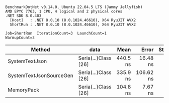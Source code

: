 ```

BenchmarkDotNet v0.14.0, Ubuntu 22.04.5 LTS (Jammy Jellyfish)
AMD EPYC 7763, 1 CPU, 4 logical and 2 physical cores
.NET SDK 8.0.403
  [Host]   : .NET 8.0.10 (8.0.1024.46610), X64 RyuJIT AVX2
  ShortRun : .NET 8.0.10 (8.0.1024.46610), X64 RyuJIT AVX2

Job=ShortRun  IterationCount=3  LaunchCount=1  
WarmupCount=3  

```
| Method                  | data                 | Mean     | Error     | StdDev  | Min      | Max      | Gen0   | Allocated |
|------------------------ |--------------------- |---------:|----------:|--------:|---------:|---------:|-------:|----------:|
| SystemTextJson          | Seria(...)Class [26] | 440.5 ns |  16.48 ns | 0.90 ns | 439.6 ns | 441.3 ns | 0.0038 |     328 B |
| SystemTextJsonSourceGen | Seria(...)Class [26] | 335.9 ns | 106.62 ns | 5.84 ns | 332.0 ns | 342.6 ns | 0.0043 |     368 B |
| MemoryPack              | Seria(...)Class [26] | 104.8 ns |   7.67 ns | 0.42 ns | 104.5 ns | 105.3 ns | 0.0014 |     128 B |
